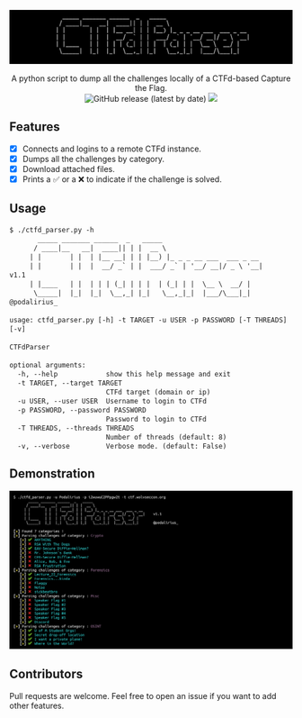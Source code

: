 ![](./.github/banner.png)

<p align="center">
    A python script to dump all the challenges locally of a CTFd-based Capture the Flag.
    <br>
    <img alt="GitHub release (latest by date)" src="https://img.shields.io/github/v/release/p0dalirius/ctfd-parser">
    <a href="https://twitter.com/intent/follow?screen_name=podalirius_" title="Follow"><img src="https://img.shields.io/twitter/follow/podalirius_?label=Podalirius&style=social"></a>
    <br>
</p>

## Features

 - [x] Connects and logins to a remote CTFd instance.
 - [x] Dumps all the challenges by category.
 - [x] Download attached files.
 - [x] Prints a :white_check_mark: or a :x: to indicate if the challenge is solved.

## Usage

```
$ ./ctfd_parser.py -h
       _____ _______ ______  _   _____
      / ____|__   __|  ____|| | |  __ \
     | |       | |  | |__ __| | | |__) |_ _ _ __ ___  ___ _ __
     | |       | |  |  __/ _` | |  ___/ _` | '__/ __|/ _ \ '__|    v1.1
     | |____   | |  | | | (_| | | |  | (_| | |  \__ \  __/ |
      \_____|  |_|  |_|  \__,_| |_|   \__,_|_|  |___/\___|_|       @podalirius_

usage: ctfd_parser.py [-h] -t TARGET -u USER -p PASSWORD [-T THREADS] [-v]

CTFdParser

optional arguments:
  -h, --help            show this help message and exit
  -t TARGET, --target TARGET
                        CTFd target (domain or ip)
  -u USER, --user USER  Username to login to CTFd
  -p PASSWORD, --password PASSWORD
                        Password to login to CTFd
  -T THREADS, --threads THREADS
                        Number of threads (default: 8)
  -v, --verbose         Verbose mode. (default: False)

```

## Demonstration

![](./.github/example.png)

## Contributors

Pull requests are welcome. Feel free to open an issue if you want to add other features.